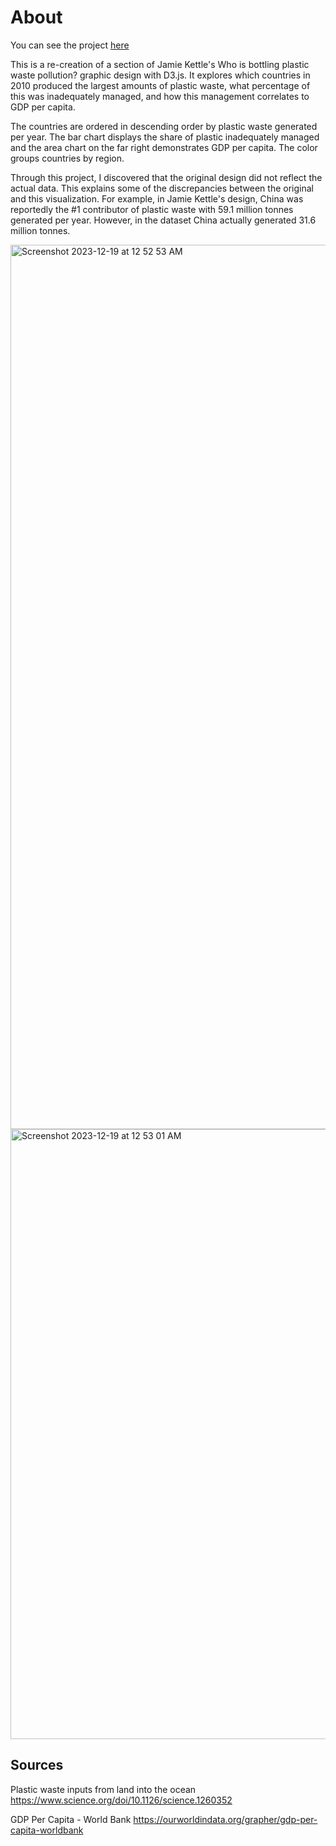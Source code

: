 # About

You can see the project [here](https://ajo01.github.io/plastic-pollution.github.io/)

This is a re-creation of a section of Jamie Kettle's Who is bottling plastic waste pollution? graphic design with D3.js. It explores which countries in 2010 produced the largest amounts of plastic waste, what percentage of this was inadequately managed, and how this management correlates to GDP per capita.

The countries are ordered in descending order by plastic waste generated per year. The bar chart displays the share of plastic inadequately managed and the area chart on the far right demonstrates GDP per capita. The color groups countries by region.

Through this project, I discovered that the original design did not reflect the actual data. This explains some of the discrepancies between the original and this visualization. For example, in Jamie Kettle's design, China was reportedly the #1 contributor of plastic waste with 59.1 million tonnes generated per year. However, in the dataset China actually generated 31.6 million tonnes.

<img width="1415" alt="Screenshot 2023-12-19 at 12 52 53 AM" src="https://github.com/ajo01/pollution-visualization/assets/70789275/de7554ea-a090-411c-9a16-d918f620b785">
<img width="976" alt="Screenshot 2023-12-19 at 12 53 01 AM" src="https://github.com/ajo01/pollution-visualization/assets/70789275/1617f959-1d62-49ad-b393-e27029c49516">



## Sources

Plastic waste inputs from land into the ocean
https://www.science.org/doi/10.1126/science.1260352

GDP Per Capita - World Bank
https://ourworldindata.org/grapher/gdp-per-capita-worldbank
